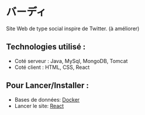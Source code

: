 # バーディ

Site Web de type social inspire de Twitter. (à améliorer)

## Technologies utilisé :
- Coté serveur : Java, MySql, MongoDB, Tomcat
- Coté client : HTML, CSS, React


## Pour Lancer/Installer :
- Bases de données: [Docker](docker/README.md)
- Lancer le site: [React](myapp/README.md)
